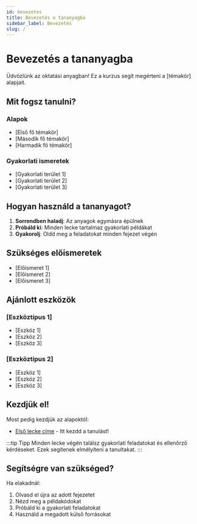 ```yaml
---
id: bevezetes
title: Bevezetés a tananyagba
sidebar_label: Bevezetés
slug: /
---
```


# Bevezetés a tananyagba

Üdvözlünk az oktatási anyagban! Ez a kurzus segít megérteni a [témakör] alapjait.

## Mit fogsz tanulni?

### Alapok
- [Első fő témakör]
- [Második fő témakör]
- [Harmadik fő témakör]

### Gyakorlati ismeretek
- [Gyakorlati terület 1]
- [Gyakorlati terület 2]
- [Gyakorlati terület 3]

## Hogyan használd a tananyagot?

1. **Sorrendben haladj**: Az anyagok egymásra épülnek
2. **Próbáld ki**: Minden lecke tartalmaz gyakorlati példákat
3. **Gyakorolj**: Oldd meg a feladatokat minden fejezet végén

## Szükséges előismeretek

- [Előismeret 1]
- [Előismeret 2]
- [Előismeret 3]

## Ajánlott eszközök

### [Eszköztípus 1]
- [Eszköz 1]
- [Eszköz 2]
- [Eszköz 3]

### [Eszköztípus 2]
- [Eszköz 1]
- [Eszköz 2]
- [Eszköz 3]

## Kezdjük el!

Most pedig kezdjük az alapoktól:

- [Első lecke címe](elso-lecke) - Itt kezdd a tanulást!

:::tip Tipp
Minden lecke végén találsz gyakorlati feladatokat és ellenőrző kérdéseket. Ezek segítenek elmélyíteni a tanultakat.
:::

## Segítségre van szükséged?

Ha elakadnál:
1. Olvasd el újra az adott fejezetet
2. Nézd meg a példakódokat
3. Próbáld ki a gyakorlati feladatokat
4. Használd a megadott külső forrásokat